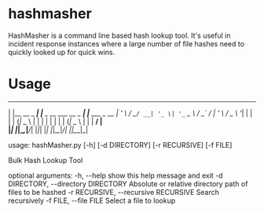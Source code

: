 # hashmasher

HashMasher is a command line based hash lookup tool. It's useful in incident response instances where a large number of file hashes need to quickly looked up for quick wins.

# Usage

 _               _                         _               
| |__   __ _ ___| |__  _ __ ___   __ _ ___| |__   ___ _ __ 
| '_ \ / _` / __| '_ \| '_ ` _ \ / _` / __| '_ \ / _ \ '__|
| | | | (_| \__ \ | | | | | | | | (_| \__ \ | | |  __/ |   
|_| |_|\__,_|___/_| |_|_| |_| |_|\__,_|___/_| |_|\___|_|   
													   

usage: hashMasher.py [-h] [-d DIRECTORY] [-r RECURSIVE] [-f FILE]

Bulk Hash Lookup Tool

optional arguments:
  -h, --help            show this help message and exit
  -d DIRECTORY, --directory DIRECTORY
                        Absolute or relative directory path of files to be
                        hashed
  -r RECURSIVE, --recursive RECURSIVE
                        Search recursively
  -f FILE, --file FILE  Select a file to lookup

  